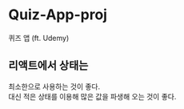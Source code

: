 # Quiz-App-proj
퀴즈 앱 (ft. Udemy)

## 리액트에서 상태는

최소한으로 사용하는 것이 좋다.   
대신 적은 상태를 이용해 많은 값을 파생해 오는 것이 좋다.

